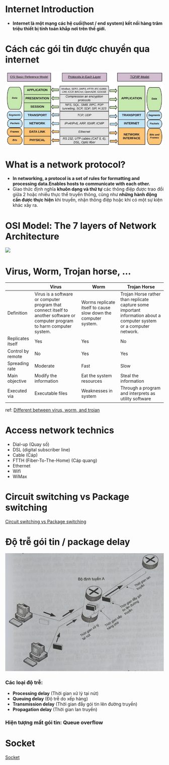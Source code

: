 # Internet Introduction
- **Internet là một mạng các hệ cuối(host / end system) kết nối hàng trăm triệu thiết bị tính toán khắp nơi trên thế giới.**

# Cách các gói tin được chuyền qua internet

![](./images/7-layers.jpeg)

# What is a network protocol?
- **In networking, a protocol is a set of rules for formatting and processing data.Enables hosts to communicate with each other.**
- Giao thức định nghĩa **khuôn dạng và thứ tự** các thông điệp được trao đổi giữa 2 hoặc nhiều thực thể truyền thông, cũng như **những hành động cần được thực hiện** khi truyền, nhận thông điệp hoặc khi có một sự kiện khác xãy ra.

# OSI Model: The 7 layers of Network Architecture

![](https://s7280.pcdn.co/wp-content/uploads/2018/06/osi-model-7-layers-1.png)

# Virus, Worm, Trojan horse, ...

|                   | Virus                                                                                                                        | Worm                                                           | Trojan Horse                                                                                                         |
| ----------------- | ---------------------------------------------------------------------------------------------------------------------------- | -------------------------------------------------------------- | -------------------------------------------------------------------------------------------------------------------- |
| Definition        | Virus is a software or computer program that connect itself to another software or computer program to harm computer system. | Worms replicate itself to cause slow down the computer system. | Trojan Horse rather than replicate capture some important information about a computer system or a computer network. |
| Replicates itself | Yes                                                                                                                          | Yes                                                            | No                                                                                                                   |
| Control by remote | No                                                                                                                           | Yes                                                            | Yes                                                                                                                  |
| Spreading rate    | Moderate                                                                                                                     | Fast                                                           | Slow                                                                                                                 |
| Main objective    | Modify the information                                                                                                       | Eat the system resources                                       | Steal the information                                                                                                |
| Executed via      | Executable files                                                                                                             | Weaknesses in system                                           | Through a program and interprets as utility software                                                                 |

ref: [Different between virus, worm, and trojan](https://www.geeksforgeeks.org/difference-between-virus-worm-and-trojan-horse/)


# Access network technics

- Dial-up (Quay số)
- DSL (digital subscriber line)
- Cable (Cáp)
- FTTH (Fiber-To-The-Home) (Cáp quang)
- Ethernet
- Wifi
- WiMax


# Circuit switching vs Package switching

[Circuit switching vs Package switching](./circuit-vs-packet-switching.md)

# Độ trễ gói tin / package delay

![](images/package-delay.jpeg)

### Các loại độ trễ:
- **Processing delay** (Thời gian xử lý tại nút)
- **Queuing delay** (Độ trễ do xếp hàng)
- **Transmission delay** (Thời gian đẩy gói tin lên đường truyền)
- **Propagation delay** (Thời gian lan truyền)

### Hiện tượng mất gói tin: **Queue overflow**


# Socket 

[Socket](socket.md)
